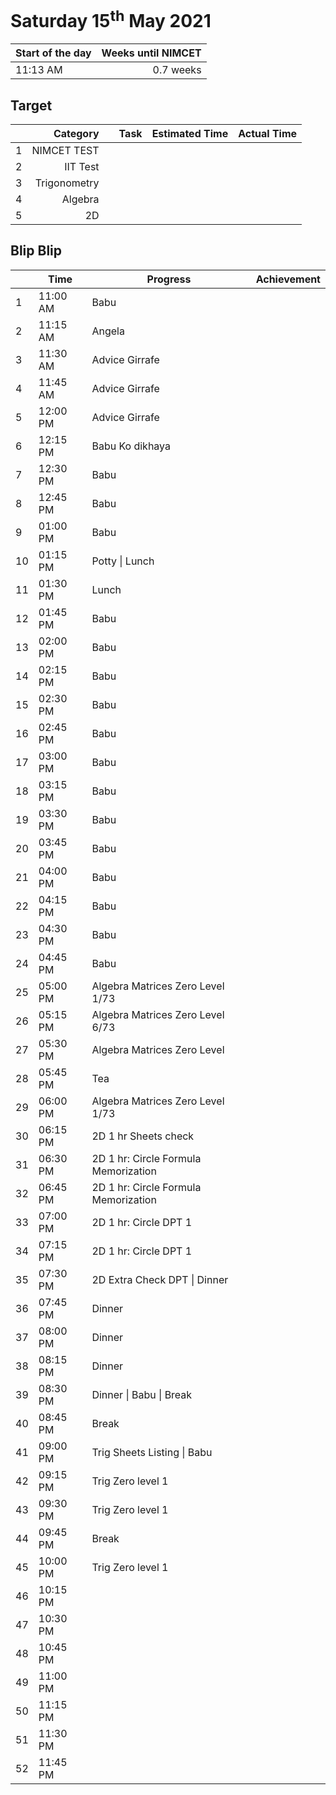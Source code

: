 # Saturday 15<sup>th</sup> May 2021

| Start of the day | Weeks until NIMCET |
| ---------------- | -----------------: |
| 11:13 AM | 0.7 weeks |

## Target
|  |Category|      |Task| Estimated Time | Actual Time |
| - | -: | - | - | - | - |
| 1 | NIMCET TEST |               |                |               |               |
| 2 | IIT Test |               |                |               |               |
| 3 | Trigonometry |               |                |               |               |
| 4 | Algebra |               |                |               |               |
| 5 | 2D |               |                |               |               |


## Blip Blip

| |Time|Progress| Achievement   |
| - | - | - | - |
| 1 | 11:00 AM | Babu | |
| 2 | 11:15 AM | Angela | |
| 3 | 11:30 AM | Advice Girrafe | |
| 4 | 11:45 AM | Advice Girrafe | |
| 5 | 12:00 PM | Advice Girrafe | |
| 6 | 12:15 PM | Babu Ko dikhaya | |
| 7 | 12:30 PM | Babu | |
| 8 | 12:45 PM | Babu | |
| 9 | 01:00 PM | Babu | |
| 10 | 01:15 PM | Potty \| Lunch | |
| 11 | 01:30 PM | Lunch | |
| 12 | 01:45 PM | Babu | |
| 13 | 02:00 PM | Babu | |
| 14 | 02:15 PM | Babu | |
| 15 | 02:30 PM | Babu | |
| 16 | 02:45 PM | Babu | |
| 17 | 03:00 PM | Babu | |
| 18 | 03:15 PM | Babu | |
| 19 | 03:30 PM | Babu | |
| 20 | 03:45 PM | Babu | |
| 21 | 04:00 PM | Babu | |
| 22 | 04:15 PM | Babu | |
| 23 | 04:30 PM | Babu | |
| 24 | 04:45 PM | Babu | |
| 25 | 05:00 PM | Algebra Matrices Zero Level 1/73 | |
| 26 | 05:15 PM | Algebra Matrices Zero Level 6/73 | |
| 27 | 05:30 PM | Algebra Matrices Zero Level | |
| 28 | 05:45 PM | Tea | |
| 29 | 06:00 PM | Algebra Matrices Zero Level 1/73 | |
| 30 | 06:15 PM | 2D 1 hr Sheets check | |
| 31 | 06:30 PM | 2D 1 hr: Circle Formula Memorization | |
| 32 | 06:45 PM | 2D 1 hr: Circle Formula Memorization | |
| 33 | 07:00 PM | 2D 1 hr: Circle DPT 1 | |
| 34 | 07:15 PM | 2D 1 hr: Circle DPT 1 | |
| 35 | 07:30 PM | 2D Extra Check DPT  \| Dinner | |
| 36 | 07:45 PM | Dinner | |
| 37 | 08:00 PM | Dinner | |
| 38 | 08:15 PM | Dinner | |
| 39 | 08:30 PM | Dinner \| Babu \| Break | |
| 40 | 08:45 PM | Break | |
| 41 | 09:00 PM | Trig Sheets Listing \| Babu | |
| 42 | 09:15 PM | Trig Zero level 1 | |
| 43 | 09:30 PM | Trig Zero level 1 | |
| 44 | 09:45 PM | Break | |
| 45 | 10:00 PM | Trig Zero level 1 | |
| 46 | 10:15 PM | | |
| 47 | 10:30 PM | | |
| 48 | 10:45 PM | | |
| 49 | 11:00 PM | | |
| 50 | 11:15 PM | | |
| 51 | 11:30 PM | | |
| 52 | 11:45 PM | | |

